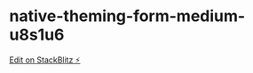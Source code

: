 # native-theming-form-medium-u8s1u6

[Edit on StackBlitz ⚡️](https://stackblitz.com/edit/native-theming-form-medium-u8s1u6)